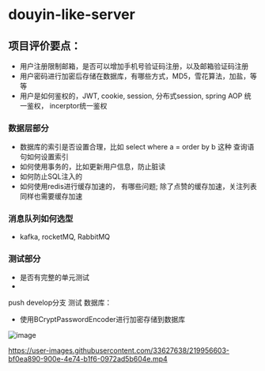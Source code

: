 # douyin-like-server
## 项目评价要点：
- 用户注册限制邮箱，是否可以增加手机号验证码注册，以及邮箱验证码注册
- 用户密码进行加密后存储在数据库，有哪些方式，MD5，雪花算法，加盐，等等
- 用户是如何鉴权的，JWT, cookie, session, 分布式session, spring AOP 统一鉴权， incerptor统一鉴权

### 数据层部分
- 数据库的索引是否设置合理，比如 select where a = order by b 这种 查询语句如何设置索引
- 如何使用事务的，比如更新用户信息，防止脏读
- 如何防止SQL注入的
- 如何使用redis进行缓存加速的， 有哪些问题; 除了点赞的缓存加速，关注列表同样也需要缓存加速

### 消息队列如何选型
- kafka, rocketMQ, RabbitMQ

### 测试部分
- 是否有完整的单元测试
- 

push develop分支 测试
数据库：
- 使用BCryptPasswordEncoder进行加密存储到数据库

![image](https://user-images.githubusercontent.com/33627638/219956577-529e9c31-9823-466f-8eb1-0d07fa516fe6.png)




https://user-images.githubusercontent.com/33627638/219956603-bf0ea890-900e-4e74-b1f6-0972ad5b604e.mp4

